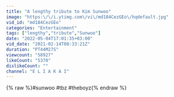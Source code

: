 ```yaml
---
title: "A lengthy tribute to Kim Sunwoo"
image: "https:\/\/i.ytimg.com\/vi\/md184CezGEo\/hqdefault.jpg"
vid_id: "md184CezGEo"
categories: "Entertainment"
tags: ["lengthy","tribute","Sunwoo"]
date: "2022-05-04T17:01:35+03:00"
vid_date: "2021-02-14T08:33:21Z"
duration: "PT44M27S"
viewcount: "58927"
likeCount: "5370"
dislikeCount: ""
channel: "E L I A K A I"
---
```

{% raw %}#sunwoo #tbz #theboyz{% endraw %}
